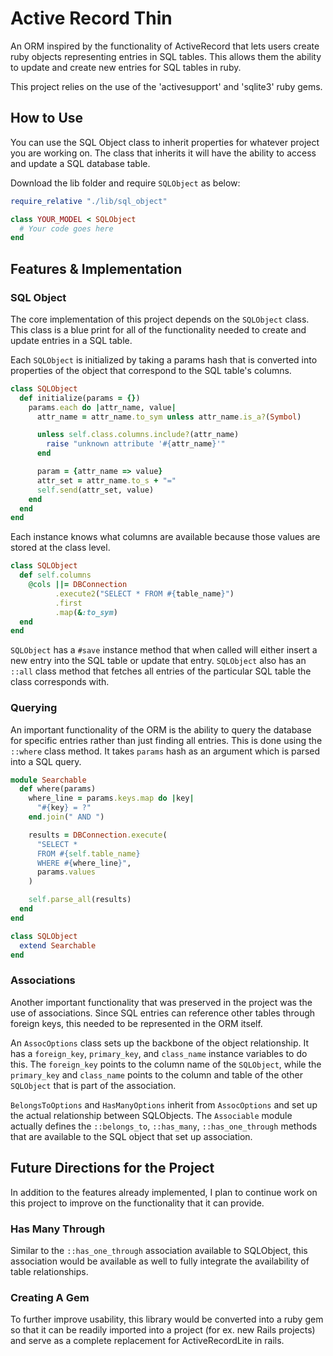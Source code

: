 # Active Record Thin

An ORM inspired by the functionality of ActiveRecord that lets users create ruby objects representing entries in SQL tables. This allows them the ability to update and create new entries for SQL tables in ruby.

This project relies on the use of the 'activesupport' and 'sqlite3' ruby gems.

## How to Use

You can use the SQL Object class to inherit properties for whatever project you are working on. The class that inherits it will have the ability to access and update a SQL database table.

Download the lib folder and require `SQLObject` as below:

```ruby
require_relative "./lib/sql_object"

class YOUR_MODEL < SQLObject
  # Your code goes here
end
```

## Features & Implementation

### SQL Object

The core implementation of this project depends on the `SQLObject` class. This class is a blue print for all of the functionality needed to create and update entries in a SQL table.

Each `SQLObject` is initialized by taking a params hash that is converted into properties of the object that correspond to the SQL table's columns.

```ruby
class SQLObject
  def initialize(params = {})
    params.each do |attr_name, value|
      attr_name = attr_name.to_sym unless attr_name.is_a?(Symbol)

      unless self.class.columns.include?(attr_name)
        raise "unknown attribute '#{attr_name}'"
      end

      param = {attr_name => value}
      attr_set = attr_name.to_s + "="
      self.send(attr_set, value)
    end
  end
end
```

Each instance knows what columns are available because those values are stored at the class level.

```ruby
class SQLObject
  def self.columns
    @cols ||= DBConnection
          .execute2("SELECT * FROM #{table_name}")
          .first
          .map(&:to_sym)
  end
end
```

`SQLObject` has a `#save` instance method that when called will either insert a new entry into the SQL table or update that entry. `SQLObject` also has an `::all` class method that fetches all entries of the particular SQL table the class corresponds with.

### Querying

An important functionality of the ORM is the ability to query the database for specific entries rather than just finding all entries. This is done using the `::where` class method. It takes `params` hash as an argument which is parsed into a SQL query.

```ruby
module Searchable
  def where(params)
    where_line = params.keys.map do |key|
      "#{key} = ?"
    end.join(" AND ")

    results = DBConnection.execute(
      "SELECT *
      FROM #{self.table_name}
      WHERE #{where_line}",
      params.values
    )

    self.parse_all(results)
  end
end

class SQLObject
  extend Searchable
end
```

### Associations

Another important functionality that was preserved in the project was the use of associations. Since SQL entries can reference other tables through foreign keys, this needed to be represented in the ORM itself.

An `AssocOptions` class sets up the backbone of the object relationship. It has a `foreign_key`, `primary_key`, and `class_name` instance variables to do this. The `foreign_key` points to the column name of the `SQLObject`, while the `primary_key` and `class_name` points to the column and table of the other `SQLObject` that is part of the association.

`BelongsToOptions` and `HasManyOptions` inherit from `AssocOptions` and set up the actual relationship between SQLObjects. The `Associable` module actually defines the `::belongs_to`, `::has_many`, `::has_one_through` methods that are available to the SQL object that set up association.

## Future Directions for the Project

In addition to the features already implemented, I plan to continue work on this project to improve on the functionality that it can provide.

### Has Many Through

Similar to the `::has_one_through` association available to SQLObject, this association would be available as well to fully integrate the availability of table relationships.

### Creating A Gem

To further improve usability, this library would be converted into a ruby gem so that it can be readily imported into a project (for ex. new Rails projects) and serve as a complete replacement for ActiveRecordLite in rails.
